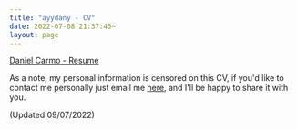 ```yaml
---
title: "ayydany - CV"
date: 2022-07-08 21:37:45~
layout: page
---
```


[Daniel Carmo - Resume](index/resume.pdf)

As a note, my personal information is censored on this CV, if you'd like to contact me personally just email me [here](mailto:me@ayydany.com), and I'll be happy to share it with you.

(Updated 09/07/2022)
